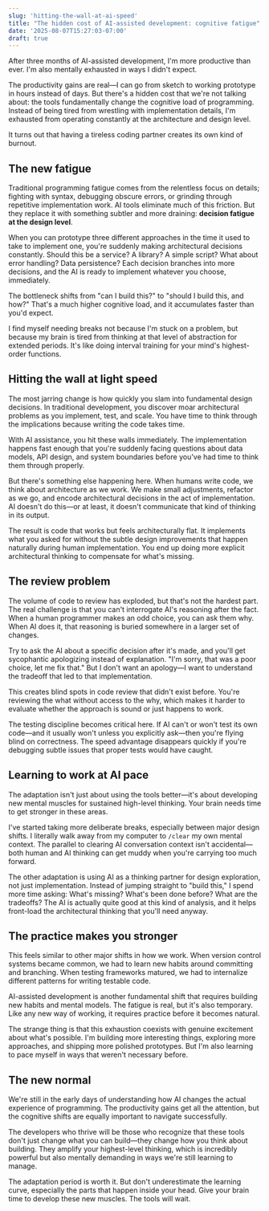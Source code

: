 ```yaml
---
slug: 'hitting-the-wall-at-ai-speed'
title: "The hidden cost of AI-assisted development: cognitive fatigue"
date: '2025-08-07T15:27:03-07:00'
draft: true
---
```


After three months of AI-assisted development, I'm more productive than ever. I'm also mentally exhausted in ways I didn't expect.

The productivity gains are real—I can go from sketch to working prototype in hours instead of days. But there's a hidden cost that we're not talking  about: the tools fundamentally change the cognitive load of programming. Instead of being tired from wrestling with implementation details, I'm exhausted from operating constantly at the architecture and design level.

It turns out that having a tireless coding partner creates its own kind of burnout.

## The new fatigue

Traditional programming fatigue comes from the relentless focus on details; fighting with syntax, debugging obscure errors, or grinding through repetitive implementation work. AI tools eliminate much of this friction. But they replace it with something subtler and more draining: **decision fatigue at the design level**.

When you can prototype three different approaches in the time it used to take to implement one, you're suddenly making architectural decisions constantly. Should this be a service? A library? A simple script? What about error handling? Data persistence? Each decision branches into more decisions, and the AI is ready to implement whatever you choose, immediately.

The bottleneck shifts from "can I build this?" to "should I build this, and how?" That's a much higher cognitive load, and it accumulates faster than you'd expect.

I find myself needing breaks not because I'm stuck on a problem, but because my brain is tired from thinking at that level of abstraction for extended periods. It's like doing interval training for your mind's highest-order functions.

## Hitting the wall at light speed

The most jarring change is how quickly you slam into fundamental design decisions. In traditional development, you discover moar architectural problems as you implement, test, and scale. You have time to think through the implications because writing the code takes time.

With AI assistance, you hit these walls immediately. The implementation happens fast enough that you're suddenly facing questions about data models, API design, and system boundaries before you've had time to think them through properly.

But there's something else happening here. When humans write code, we think about architecture as we work. We make small adjustments, refactor as we go, and encode architectural decisions in the act of implementation. AI doesn't do this—or at least, it doesn't communicate that kind of thinking in its output.

The result is code that works but feels architecturally flat. It implements what you asked for without the subtle design improvements that happen naturally during human implementation. You end up doing more explicit architectural thinking to compensate for what's missing.

## The review problem

The volume of code to review has exploded, but that's not the hardest part. The real challenge is that you can't interrogate AI's reasoning after the fact. When a human programmer makes an odd choice, you can ask them why. When AI does it, that reasoning is buried somewhere in a larger set of changes.

Try to ask the AI about a specific decision after it's made, and you'll get sycophantic apologizing instead of explanation. "I'm sorry, that was a poor choice, let me fix that." But I don't want an apology—I want to understand the tradeoff that led to that implementation.

This creates blind spots in code review that didn't exist before. You're reviewing the what without access to the why, which makes it harder to evaluate whether the approach is sound or just happens to work.

The testing discipline becomes critical here. If AI can't or won't test its own code—and it usually won't unless you explicitly ask—then you're flying blind on correctness. The speed advantage disappears quickly if you're debugging subtle issues that proper tests would have caught.

## Learning to work at AI pace

The adaptation isn't just about using the tools better—it's about developing new mental muscles for sustained high-level thinking. Your brain needs time to get stronger in these areas.

I've started taking more deliberate breaks, especially between major design shifts. I literally walk away from my computer to `/clear` my own mental context. The parallel to clearing AI conversation context isn't accidental—both human and AI thinking can get muddy when you're carrying too much forward.

The other adaptation is using AI as a thinking partner for design exploration, not just implementation. Instead of jumping straight to "build this," I spend more time asking: What's missing? What's been done before? What are the tradeoffs? The AI is actually quite good at this kind of analysis, and it helps front-load the architectural thinking that you'll need anyway.

## The practice makes you stronger

This feels similar to other major shifts in how we work. When version control systems became common, we had to learn new habits around committing and branching. When testing frameworks matured, we had to internalize different patterns for writing testable code.

AI-assisted development is another fundamental shift that requires building new habits and mental models. The fatigue is real, but it's also temporary. Like any new way of working, it requires practice before it becomes natural.

The strange thing is that this exhaustion coexists with genuine excitement about what's possible. I'm building more interesting things, exploring more approaches, and shipping more polished prototypes. But I'm also learning to pace myself in ways that weren't necessary before.

## The new normal

We're still in the early days of understanding how AI changes the actual experience of programming. The productivity gains get all the attention, but the cognitive shifts are equally important to navigate successfully.

The developers who thrive will be those who recognize that these tools don't just change what you can build—they change how you think about building. They amplify your highest-level thinking, which is incredibly powerful but also mentally demanding in ways we're still learning to manage.

The adaptation period is worth it. But don't underestimate the learning curve, especially the parts that happen inside your head. Give your brain time to develop these new muscles. The tools will wait.

